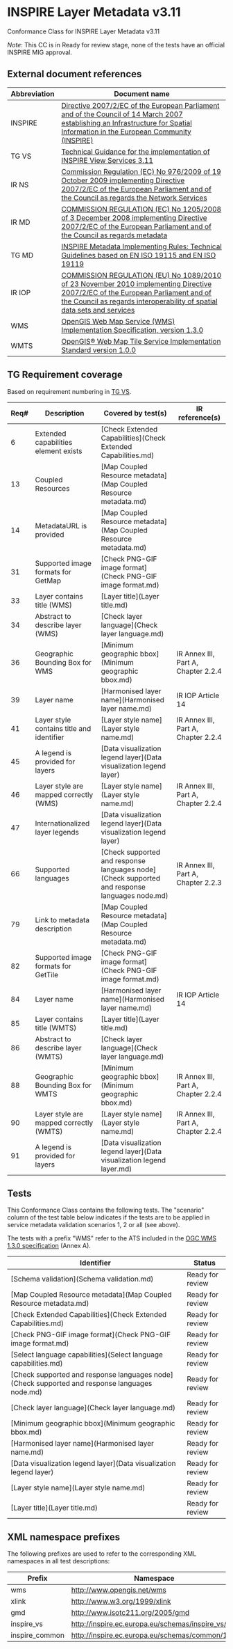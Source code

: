 INSPIRE Layer Metadata v3.11
============================

Conformance Class for INSPIRE Layer Metadata v3.11

*Note*: This CC is in Ready for review stage, none of the tests have an official INSPIRE MIG approval.

## External document references

| Abbreviation | Document name                       |
| ------------ | ----------------------------------- |
| INSPIRE <a name="ref_INSPIRE"></a> | [Directive 2007/2/EC of the European Parliament and of the Council of 14 March 2007 establishing an Infrastructure for Spatial Information in the European Community (INSPIRE)](http://eur-lex.europa.eu/legal-content/EN/TXT/PDF/?uri=CELEX:32007L0002&from=EN)
| TG VS <a name="ref_TG_VS"></a>   | [Technical Guidance for the implementation of INSPIRE View Services 3.11](http://inspire.jrc.ec.europa.eu/documents/Network_Services/TechnicalGuidance_ViewServices_v3.11.pdf)
| IR NS <a name="ref_IR_NS"></a>   | [Commission Regulation (EC) No 976/2009 of 19 October 2009 implementing Directive 2007/2/EC of the European Parliament and of the Council as regards the Network Services](http://eur-lex.europa.eu/legal-content/EN/TXT/PDF/?uri=CELEX:32009R0976&from=EN)
| IR MD <a name="ref_IR_MD"></a>   | [COMMISSION REGULATION (EC) No 1205/2008 of 3 December 2008 implementing Directive 2007/2/EC of the European Parliament and of the Council as regards metadata](http://eur-lex.europa.eu/LexUriServ/LexUriServ.do?uri=OJ:L:2008:326:0012:0030:EN:PDF)
| TG MD <a name="ref_TG_MD"></a> | [INSPIRE Metadata Implementing Rules: Technical Guidelines based on EN ISO 19115 and EN ISO 19119](http://inspire.ec.europa.eu/documents/Metadata/MD_IR_and_ISO_20131029.pdf)
| IR IOP <a name="ref_IR_IOP"><a/> | [COMMISSION REGULATION (EU) No 1089/2010 of 23 November 2010 implementing Directive 2007/2/EC of the European Parliament and of the Council as regards interoperability of spatial data sets and services](http://eur-lex.europa.eu/legal-content/EN/TXT/PDF/?uri=OJ:L:2010:323:FULL&from=EN)
| WMS <a name="ref_WMS"></a>     | [OpenGIS Web Map Service (WMS) Implementation Specification, version 1.3.0](http://portal.opengeospatial.org/files/?artifact_id=14416)
| WMTS <a name="ref_WMTS"></a>     | [OpenGIS® Web Map Tile Service Implementation Standard version 1.0.0](http://portal.opengeospatial.org/files/?artifact_id=35326)


## TG Requirement coverage

Based on requirement numbering in [TG VS](#ref_TG_VS).

| Req#   | Description                          | Covered by test(s)                 | IR reference(s)                  |
| ------ | ------------------------------------ | ---------------------------------- | -------------------------------- |
| 6      | Extended capabilities element exists | [Check Extended Capabilities](Check Extended Capabilities.md) | |
| 13     | Coupled Resources | [Map Coupled Resource metadata](Map Coupled Resource metadata.md) | |
| 14     | MetadataURL is provided | [Map Coupled Resource metadata](Map Coupled Resource metadata.md) | |
| 31     | Supported image formats for GetMap | [Check PNG-GIF image format](Check PNG-GIF image format.md) | |
| 33     | Layer contains title (WMS) | [Layer title](Layer title.md) | |
| 34     | Abstract to describe layer (WMS) | [Check layer language](Check layer language.md) | |
| 36     | Geographic Bounding Box for WMS | [Minimum geographic bbox](Minimum geographic bbox.md) | IR Annex III, Part A, Chapter 2.2.4 |
| 39     | Layer name | [Harmonised layer name](Harmonised layer name.md) | IR IOP Article 14 |
| 41     | Layer style contains title and identifier | [Layer style name](Layer style name.md) | IR Annex III, Part A, Chapter 2.2.4 |
| 45     | A legend is provided for layers |[Data visualization legend layer](Data visualization legend layer)  | |
| 46     | Layer style are mapped correctly (WMS) | [Layer style name](Layer style name.md) | IR Annex III, Part A, Chapter 2.2.4 |
| 47     | Internationalized layer legends | [Data visualization legend layer](Data visualization legend layer)  | |
| 66     | Supported languages | [Check supported and response languages node](Check supported and response languages node.md) | IR Annex III, Part A, Chapter 2.2.3 |
| 79     | Link to metadata description | [Map Coupled Resource metadata](Map Coupled Resource metadata.md) | |
| 82     | Supported image formats for GetTile | [Check PNG-GIF image format](Check PNG-GIF image format.md) | |
| 84     | Layer name | [Harmonised layer name](Harmonised layer name.md) | IR IOP Article 14 |
| 85     | Layer contains title (WMTS) | [Layer title](Layer title.md) | |
| 86     | Abstract to describe layer (WMTS) | [Check layer language](Check layer language.md) | |
| 88     | Geographic Bounding Box for WMTS | [Minimum geographic bbox](Minimum geographic bbox.md) | IR Annex III, Part A, Chapter 2.2.4 |
| 90     | Layer style are mapped correctly (WMTS) | [Layer style name](Layer style name.md) | IR Annex III, Part A, Chapter 2.2.4 |
| 91     | A legend is provided for layers | [Data visualization legend layer](Data visualization legend layer.md) | |


## Tests

This Conformance Class contains the following tests. The "scenario" column of the test table below indicates if the tests are to be applied in service metadata validation scenarios 1, 2 or all (see above).

The tests with a prefix "WMS" refer to the ATS included in the [OGC WMS 1.3.0 specification](#ref_WMS) (Annex A).

| Identifier                                                                          | Status   |
| ----------------------------------------------------------------------------------- | -------- |
| [Schema validation](Schema validation.md) | Ready for review |
| [Map Coupled Resource metadata](Map Coupled Resource metadata.md) | Ready for review |
| [Check Extended Capabilities](Check Extended Capabilities.md) | Ready for review |
| [Check PNG-GIF image format](Check PNG-GIF image format.md) | Ready for review |
| [Select language capabilities](Select language capabilities.md) | Ready for review |
| [Check supported and response languages node](Check supported and response languages node.md) | Ready for review |
| [Check layer language](Check layer language.md) | Ready for review |
| [Minimum geographic bbox](Minimum geographic bbox.md) | Ready for review |
| [Harmonised layer name](Harmonised layer name.md) | Ready for review |
| [Data visualization legend layer](Data visualization legend layer) | Ready for review |
| [Layer style name](Layer style name.md) | Ready for review |
| [Layer title](Layer title.md) | Ready for review |

## XML namespace prefixes <a name="namespaces"></a>

The following prefixes are used to refer to the corresponding XML namespaces in all test descriptions:

Prefix         | Namespace
-------------- | -------------------------------------------------
wms            | http://www.opengis.net/wms
xlink          | http://www.w3.org/1999/xlink
gmd            | http://www.isotc211.org/2005/gmd
inspire_vs     | http://inspire.ec.europa.eu/schemas/inspire_vs/1.0
inspire_common | http://inspire.ec.europa.eu/schemas/common/1.0
